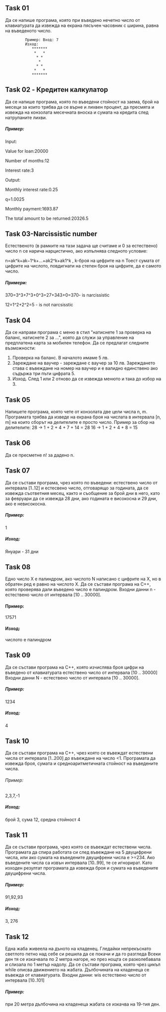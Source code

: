 ## Task 01
Да се напише програма, която при въведено нечетно число от клавиатурата да извежда на екрана пясъчен часовник с ширина, равна на въведеното число.
```
         Пример: Вход: 7
         Изход: 
            *******
             *   *
              * *
               *
              * *
             *   *
            ******* 
```
## Task 02 - Кредитен калкулатор
Да се напише програма, която по въведени стойност на заема, брой на месеци за които трябва да се върне и лихвен процент, да пресмята и извежда на конзолата  месечната вноска и сумата на кредита след натрупаните лихви.
##### Пример:
Input:

Value for loan:20000

Number of months:12

Interest rate:3

Output:

Monthly interest rate:0.25

q=1.0025

Monthly payment:1693.87

The total amount to be returned:20326.5



## Task 03-Narcissistic number
Естественото (в рамките на тази задача ще считаме и 0 за естествено) число n се нарича нарцистично, ако изпълнява следното условие:

n=ak^k+ak−1^k+…+ak2^k+ak1^k , k-броя на цефрите на n
Тоест сумата от цифрите на числото, повдигнати на степен броя на цифрите, да е самото число.
##### Примери:
370=3^3+7^3+0^3=27+343+0=370- is narcissistic
 
12=1^2+2^2=5 - is not narcsisstic

## Task 04
Да се направи програма с меню в стил "натиснете 1 за проверка на баланс, натиснете 2 за ...", която да служи за управление на предплатена карта за мобилен телефон. Да се предлагат следните възможности:
1. Проверка на баланс. В началото имаме 5 лв.
2. Зареждане на ваучер - зареждане с ваучер за 10 лв. Зареждането става с въвеждане на номер на ваучер и е валидно единствено ако съдържа три пъти цифрата 5.
3. Изход.
След 1 или 2 отново да се извежда менюто и така до избор на 3.

## Task 05

Напишете програма, която чете от конзолата две цели числа n, m. Програмата трябва да
изведе на екрана броя на числата в интервала [n, m] на които сборът на делителите е
просто число.
Пример за сбор на делителите:
28 -> 1 + 2 + 4 + 7 + 14 = 28
16 -> 1 + 2 + 4 + 8 = 15

## Task 06
Да се пресметне n! за дадено n.

## Task 07
Да се състави програма, чрез която по въведени: естествено число от интервала [1..12] и естесвено число, отговарящо за годината, да се извежда съответния месец, както и съобщение за брой дни в него, като за февруари да се извежда 28 дни, ако годината е високосна и 29 дни, ако е невисокосна.

##### Пример:
1
##### Изход:
Януари - 31 дни

## Task 08
Едно число X е палиндром, ако числото N написано с цифрите на X, но в обратен ред е равно на числото X.
Да се състави програма на C++, която проверява дали въведено число е палиндром.
Входни данни n - естествено число от интервала [10 .. 30000].
#### Пример: 
17571
#### Изход:
числото е палиндром

## Task 09
Да се състави програма на C++, която изчислява броя цифри на въведено от клавиатурата естествено число от интервала [10 .. 30000]
Входни данни N - естествено число от интервала [10 .. 30000].
##### Пример:
1234
##### Изход:
4
## Task 10

Да се състави програма на C++, чрез която се въвеждат естествени числа от интервала [1..200] до въвеждане на число <1.
Програмата да извежда броя, сумата и средноаритметичната стойност на въведените числа.
###### Пример:
2,3,7,-1
##### Изход:
брой 3, сума 12, средна стойност 4
## Task 11

Да се състави програма, чрез която се въвеждат естествени числа.
Програмата да спира работата си след въвеждане на 5 двуцифрени числа, или ако сумата на въведените двуцифрени числа е >=234.
Ако въведените числа са извън интервала [10..99], те се игнорират.
Като изходен резултат програмата да извежда броя и сумата на въведените двуцифрени числа.

##### Пример:
91,92,93 
##### Изход:
3, 276
## Task 12
Една жаба живеела на дъното на кладенец. Гледайки непрекъснато светлото петно над себе си решила да се покачи и да го разгледа Всеки ден тя се изкачвала по 2 метра нагоре, но през нощта се разколебавала и слизала по 1 метър надолу.
Да се състави програма, която чрез цикъл while описва движението на жабата. Дълбочината на кладенеца се въвежда от клавиатурата.
Входни данни: wis естествено число от интервала [10..101]
##### Пример:
при 20 метра дълбочина на кладенеца жабата се изкачва на 19-тия ден.


